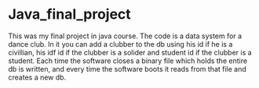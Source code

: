 # Java_final_project
This was my final project in java course.
The code is a data system for a dance club. In it you can add a clubber to the db using his id if he is a civillian, his idf id if the clubber is a solider
and student id if the clubber is a student.
Each time the software closes a binary file which holds the entire db is written, and every time the software boots it reads from that file
and creates a new db.
